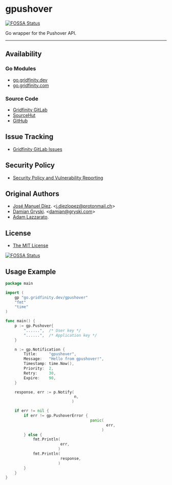 # gpushover
[![FOSSA Status](https://app.fossa.com/api/projects/git%2Bgithub.com%2Fgridfinity%2Fgpushover.svg?type=shield)](https://app.fossa.com/projects/git%2Bgithub.com%2Fgridfinity%2Fgpushover?ref=badge_shield)


Go wrapper for the Pushover API.

-------------------

## Availability

### Go Modules

* [go.gridfinity.dev](https://go.gridfinity.dev/gpushover)
* [go.gridfinity.com](https://go.gridfinity.com)

### Source Code

* [Gridfinity GitLab](https://gitlab.gridfinity.com/go/gpushover)
* [SourceHut](https://sr.ht/~trn/gpushover)
* [GitHub](https://github.com/gridfinity/gpushover)

## Issue Tracking

* [Gridfinity GitLab Issues](https://gitlab.gridfinity.com/go/gpushover/-/issues)

## Security Policy

* [Security Policy and Vulnerability Reporting](https://gitlab.gridfinity.com.com/go/gpushover/blob/master/SECURITY.md)

## Original Authors

* [José Manuel Díez](https://github.com/jdiez17/go-pushover). \<[j.diezlopez@protonmail.ch](mailto:j.diezlopez@protonmail.ch)\>
* [Damian Gryski](https://github.com/dgryski). \<[damian@gryski.com](mailto:damian@gryski.com)\>
* [Adam Lazzarato](https://github.com/adamlazz).

## License

* [The MIT License](https://tldrlegal.com/license/mit-license)


[![FOSSA Status](https://app.fossa.com/api/projects/git%2Bgithub.com%2Fgridfinity%2Fgpushover.svg?type=large)](https://app.fossa.com/projects/git%2Bgithub.com%2Fgridfinity%2Fgpushover?ref=badge_large)

## Usage Example

```go
package main

import (
    gp "go.gridfinity.dev/gpushover"
    "fmt"
    "time"
)

func main() {
    p := gp.Pushover{
        "......",  /* User key */
        "......",  /* Application key */
    }

    n := gp.Notification {
        Title:     "gpushover",
        Message:   "Hello from gpushover!",
        Timestamp: time.Now(),
        Priority:  2,
        Retry:     30,
        Expire:    90,
    }

    response, err := p.Notify(
                              n,
                             )

    if err != nil {
        if err != gp.PushoverError {
                                     panic(
                                            err,
                                          )
        } else {
            fmt.Println(
                        err,
                       )
            fmt.Println(
                        response,
                       )
        }
    }
}
```